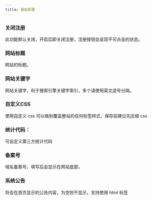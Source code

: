 ```yaml
---
title: 基础配置
---
```


### 关闭注册
此功能默认关闭，开启后即关闭注册，注册按钮会呈现不可点击的状态。

### 网站标题
网站的标题。

### 网站关键字
网站关键字，利于搜索引擎关键字索引，多个请使用英文逗号分隔。

### 自定义CSS
使用自定义 css 可以做到覆盖整站的任何标签样式，保存前建议先压缩 css

### 统计代码：
可自定义第三方统计代码

### 备案号
域名备案号，填写后会显示在网站底部。

### 系统公告
将会在首页显示的公告内容，为空则不显示，支持使用 html 标签